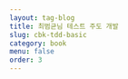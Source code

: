```yaml
---
layout: tag-blog
title: 최범균님 테스트 주도 개발
slug: cbk-tdd-basic
category: book
menu: false
order: 3
---
```

